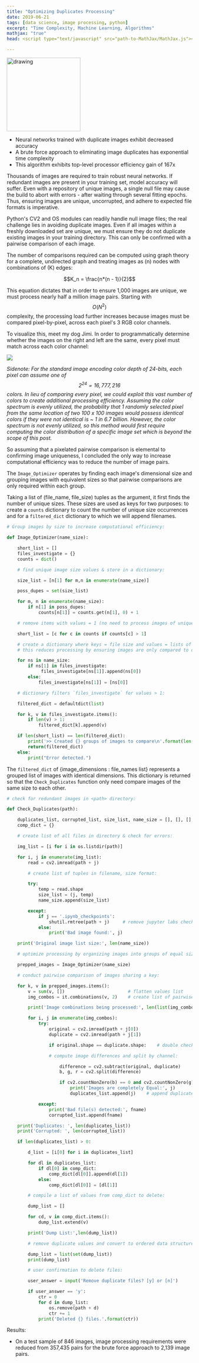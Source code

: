 ```yaml
---
title: "Optimizing Duplicates Processing"
date: 2019-06-21
tags: [data science, image processing, python]
excerpt: "Time Complexity, Machine Learning, Algorithms"
mathjax: "true"
head: <script type="text/javascript" src="path-to-MathJax/MathJax.js"></script>

---
```


<img src="/images/optimizer/eagle2.jpg" alt="drawing" height="200"/>

* Neural networks trained with duplicate images exhibit decreased accuracy
* A brute force approach to eliminating image duplicates has exponential time complexity
* This algorithm exhibits top-level processor efficiency gain of 167x

Thousands of images are required to train robust neural networks. If redundant images are present in your training set, model accuracy will suffer. Even with a repository of unique images, a single null file may cause the build to abort with errors - after waiting through several fitting epochs. Thus, ensuring images are unique, uncorrupted, and adhere to expected file formats is imperative.

Python's CV2 and OS modules can readily handle null image files; the real challenge lies in avoiding duplicate images. Even if all images within a freshly downloaded set are unique, we must ensure they do not duplicate existing images in your training directory. This can only be confirmed with a pairwise comparison of each image.

The number of comparisons required can be computed using graph theory for a complete, undirected graph and treating images as (n) nodes with combinations of (K) edges:

$$K_n = \frac{n*(n - 1)}{2}$$

This equation dictates that in order to ensure 1,000 images are unique, we must process nearly half a million image pairs. Starting with $$O(N^2)$$ complexity, the processing load further increases because images must be compared pixel-by-pixel, across each pixel's 3 RGB color channels. 

To visualize this, meet my dog Jimi. In order to programmatically determine whether the images on the right and left are the same, every pixel must match across each color channel:

<img src="/images/optimizer/jimi_v2.jpg"/>

*Sidenote: For the standard image encoding color depth of 24-bits, each pixel can assume one of $$2^{24} = 16,777,216$$ colors. In lieu of comparing every pixel, we could exploit this vast number of colors to create additional processing efficiency. Assuming the color spectrum is evenly utilized, the probability that 1 randomly selected pixel from the same location of two 100 x 100 images would possess identical colors if they were not identical is ~ 1 in 6.7 billion. However, the color spectrum is not evenly utilized, so this method would first require computing the color distribution of a specific image set which is beyond the scope of this post.*

So assuming that a pixelated pairwise comparison is elemental to confirming image uniqueness, I concluded the only way to increase computational efficiency was to reduce the number of image pairs.

The `Image_Optimizer` operates by finding each image's dimensional size and grouping images with equivalent sizes so that pairwise comparisons are only required within each group.

Taking a list of (file_name, file_size) tuples as the argument, it first finds the number of unique sizes. These sizes are used as keys for two purposes: to create a `counts` dictionary to count the number of unique size occurrences and for a `filtered_dict` dictionary to which we will append filenames.

```python
# Group images by size to increase computational efficiency:

def Image_Optimizer(name_size):

    short_list = []
    files_investigate = {}
    counts = dict()

    # find unique image size values & store in a dictionary:

    size_list = [n[1] for m,n in enumerate(name_size)]  

    poss_dupes = set(size_list)     

    for m, n in enumerate(name_size):
        if n[1] in poss_dupes:           
            counts[n[1]] = counts.get(n[1], 0) + 1

    # remove items with values = 1 (no need to process images of unique sizes) to use as a checksum:

    short_list = [c for c in counts if counts[c] > 1]  

    # create a dictionary where keys = file size and values = lists of file names.
    # this reduces processing by ensuring images are only compared to others within groups of identical sizes

    for ns in name_size:
        if ns[1] in files_investigate:
             files_investigate[ns[1]].append(ns[0])
        else:
            files_investigate[ns[1]] = [ns[0]]

    # dictionary filters `files_investigate` for values > 1:

    filtered_dict = defaultdict(list)

    for k, v in files_investigate.items():
        if len(v) > 1:
            filtered_dict[k].append(v)

    if len(short_list) == len(filtered_dict):
        print('>> Created {} groups of images to compare\n'.format(len(short_list)))
        return(filtered_dict)
    else:
        print("Error detected.")
```
The `filtered_dict` of {image_dimensions : file_names list} represents a grouped list of images with identical dimensions. This dictionary is returned so that the `Check_Duplicates` function only need compare images of the same size to each other.

```python
# check for redundant images in <path> directory:

def Check_Duplicates(path):

    duplicates_list, corrupted_list, size_list, name_size = [], [], [], []
    comp_dict = {}

    # create list of all files in directory & check for errors:

    img_list = [i for i in os.listdir(path)]

    for i, j in enumerate(img_list):
        read = cv2.imread(path + j)

        # create list of tuples in filename, size format:

        try:
            temp = read.shape
            size_list = (j, temp)
            name_size.append(size_list)

        except:
            if j == '.ipynb_checkpoints':
                shutil.rmtree(path + j)     # remove jupyter labs checkpoint file if present
            else:
                print('Bad image found:', j)

    print('Original image list size:', len(name_size))

    # optimize processing by organizing images into groups of equal size:

    prepped_images = Image_Optimizer(name_size)   

    # conduct pairwise comparison of images sharing a key:

    for k, v in prepped_images.items():
        v = sum(v, [])                        # flatten values list
        img_combos = it.combinations(v, 2)    # create list of pairwise combinations from values

        print('Image combinations being processed:', len(list(img_combos)))

        for i, j in enumerate(img_combos):
            try:
                original = cv2.imread(path + j[0])
                duplicate = cv2.imread(path + j[1])

                if original.shape == duplicate.shape:    # double check that image dimensions equal

                # compute image differences and split by channel:

                    difference = cv2.subtract(original, duplicate)
                    b, g, r = cv2.split(difference)

                    if cv2.countNonZero(b) == 0 and cv2.countNonZero(g) == 0 and cv2.countNonZero(r) == 0:
                        print('Images are completely Equal:', j)
                        duplicates_list.append(j)    # append duplicate filenames to list

            except:
                print('Bad file(s) detected:', fname)
                corrupted_list.append(fname)

    print('Duplicates: ', len(duplicates_list))
    print('Corrupted: ', len(corrupted_list))

    if len(duplicates_list) > 0:

        d_list = [i[0] for i in duplicates_list]

        for dl in duplicates_list:
            if dl[0] in comp_dict:
                comp_dict[dl[0]].append(dl[1])
            else:
                comp_dict[dl[0]] = [dl[1]]

        # compile a list of values from comp_dict to delete:

        dump_list = []

        for cd, v in comp_dict.items():
            dump_list.extend(v)

        print('Dump List:',len(dump_list))

        # remove duplicate values and convert to ordered data structure

        dump_list = list(set(dump_list))    
        print(dump_list)

        # user confirmation to delete files:

        user_answer = input('Remove duplicate files? [y] or [n]')

        if user_answer == 'y':
            ctr = 0
            for d in dump_list:
                os.remove(path + d)
                ctr += 1
            print('Deleted {} files.'.format(ctr))
```

Results:

* On a test sample of 846 images, image processing requirements were reduced from 357,435 pairs for the brute force approach to 2,139 image pairs.
